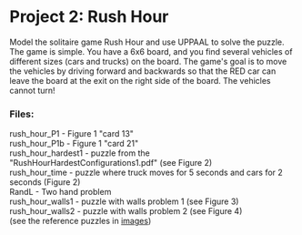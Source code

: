 # Project 2: Rush Hour
Model the solitaire game Rush Hour and use
UPPAAL to solve the puzzle. The game is simple. You have a 6x6 board, and you find several vehicles of different sizes (cars and trucks) on the board. The game's goal is to move the
vehicles by driving forward and backwards so that the RED car can
leave the board at the exit on the right side of the board. The vehicles cannot turn!


### Files:
rush_hour_P1 - Figure 1 "card 13"\
rush_hour_P1b - Figure 1 "card 21"\
rush_hour_hardest1 - puzzle from the "RushHourHardestConfigurations1.pdf" (see Figure 2)\
rush_hour_time - puzzle where truck moves for 5 seconds and cars for 2 seconds (Figure 2)\
RandL - Two hand problem\
rush_hour_walls1 - puzzle with walls problem 1 (see Figure 3)\
rush_hour_walls2 - puzzle with walls problem 2 (see Figure 4)\
(see the reference puzzles in [images](images))
